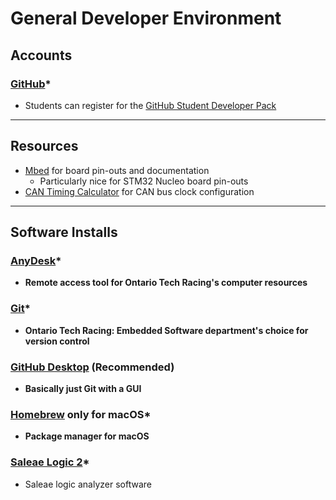 # General Developer Environment

## Accounts

### [GitHub](https://github.com/)*

- Students can register for the [GitHub Student Developer Pack](https://education.github.com/pack)

---

## Resources

- [Mbed](https://os.mbed.com/) for board pin-outs and documentation
    - Particularly nice for STM32 Nucleo board pin-outs
- [CAN Timing Calculator](http://www.bittiming.can-wiki.info/) for CAN bus clock configuration

---

## Software Installs

### [AnyDesk](https://anydesk.com)*

- **Remote access tool for Ontario Tech Racing's computer resources**

### [Git](https://git-scm.com/downloads)*

- **Ontario Tech Racing: Embedded Software department's choice for version control**

### [GitHub Desktop](https://desktop.github.com/) (Recommended)

- **Basically just Git with a GUI**

### [Homebrew](https://brew.sh/) only for macOS*

- **Package manager for macOS**

### [Saleae Logic 2](https://www.saleae.com/downloads/)*

- Saleae logic analyzer software
